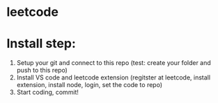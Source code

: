 # leetcode

# Install step:
1. Setup your git and connect to this repo (test: create your folder and push to this repo)
2. Install VS code and leetcode extension (regitster at leetcode, install extension, install node, login, set the code to repo)
3. Start coding, commit!